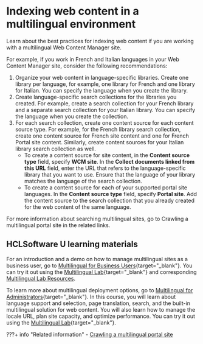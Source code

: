 # Indexing web content in a multilingual environment

Learn about the best practices for indexing web content if you are working with a multilingual Web Content Manager site.

For example, if you work in French and Italian languages in your Web Content Manager site, consider the following recommendations:

1.  Organize your web content in language-specific libraries. Create one library per language, for example, one library for French and one library for Italian. You can specify the language when you create the library.
2.  Create language-specific search collections for the libraries you created. For example, create a search collection for your French library and a separate search collection for your Italian library. You can specify the language when you create the collection.
3.  For each search collection, create one content source for each content source type. For example, for the French library search collection, create one content source for French site content and one for French Portal site content. Similarly, create content sources for your Italian library search collection as well.
    -   To create a content source for site content, in the **Content source type** field, specify **WCM site**. In the **Collect documents linked from this URL** field, enter the URL that refers to the language-specific library that you want to use. Ensure that the language of your library matches the language of the search collection.
    -   To create a content source for each of your supported portal site languages. In the **Content source type** field, specify **Portal site**. Add the content source to the search collection that you already created for the web content of the same language.

For more information about searching multilingual sites, go to Crawling a multilingual portal site in the related links.

## HCLSoftware U learning materials

For an introduction and a demo on how to manage multilingual sites as a business user, go to [Multilingual for Business Users](https://hclsoftwareu.hcltechsw.com/component/axs/?view=sso_config&id=3&forward=https%3A%2F%2Fhclsoftwareu.hcltechsw.com%2Fcourses%2Flesson%2F%3Fid%3D2792){target="_blank"}. You can try it out using the [Multilingual Lab](https://hclsoftwareu.hcltechsw.com/images/Lc4sMQCcN5uxXmL13gSlsxClNTU3Mjc3NTc4MTc2/DS_Academy/DX/Business_User/HDX-BU-200_Multilingual_Lab.pdf){target="_blank"} and corresponding [Multilingual Lab Resources](https://hclsoftwareu.hcltechsw.com/images/Lc4sMQCcN5uxXmL13gSlsxClNTU3Mjc3NTc4MTc2/DS_Academy/DX/Business_User/HDX-BU-200_Multilingual_Lab_Resources.zip).

To learn more about multilingual deployment options, go to [Multilingual for Administrators](https://hclsoftwareu.hcltechsw.com/component/axs/?view=sso_config&id=3&forward=https%3A%2F%2Fhclsoftwareu.hcltechsw.com%2Fcourses%2Flesson%2F%3Fid%3D3364){target="_blank"}. In this course, you will learn about language support and selection, page translation, search, and the built-in multilingual solution for web content. You will also learn how to manage the locale URL, plan site capacity, and optimize performance. You can try it out using the [Multilingual Lab](https://hclsoftwareu.hcltechsw.com/component/axs/?view=sso_config&id=3&forward=https%3A%2F%2Fhclsoftwareu.hcltechsw.com%2Fcourses%2Flesson%2F%3Fid%3D3364){target="_blank"}.

???+ info "Related information" 
    - [Crawling a multilingual portal site](../searching_local_portal/srtmultiling.md)
